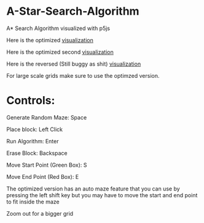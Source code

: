 # A-Star-Search-Algorithm
A* Search Algorithm visualized with p5js 

Here is the optimized [visualization](https://bobingstern.github.io/A-Star-Search-Algorithm/AStar-Optimized/index.html)

Here is the optimized second [visualization](https://bobingstern.github.io/A-Star-Search-Algorithm/AStar-Optimized_Vis2/index.html)

Here is the reversed (Still buggy as shit) [visualization](https://bobingstern.github.io/A-Star-Search-Algorithm/A-Star_Reversed/index.html)

For large scale grids make sure to use the optimzed version.

# Controls:

Generate Random Maze: Space

Place block: Left Click

Run Algorithm: Enter

Erase Block: Backspace

Move Start Point (Green Box): S

Move End Point (Red Box): E


The optimized version has an auto maze feature that you can use by pressing the left shift key but you may have to move the start and end point to fit inside the maze

Zoom out for a bigger grid
